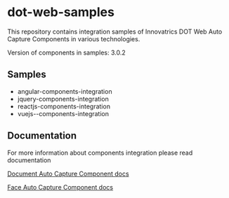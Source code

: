 # dot-web-samples

This repository contains integration samples of Innovatrics DOT Web Auto Capture Components in various technologies.

Version of components in samples: 3.0.2

## Samples

- angular-components-integration
- jquery-components-integration
- reactjs-components-integration
- vuejs--components-integration

## Documentation

For more information about components integration please read documentation

[Document Auto Capture Component docs](https://dot.pages.innovatrics.net/dot-documentation-public/technical/remote/dot-web-document/latest/documentation/)

[Face Auto Capture Component docs](https://dot.pages.innovatrics.net/dot-documentation-public/technical/remote/dot-web-face/latest/documentation/)
